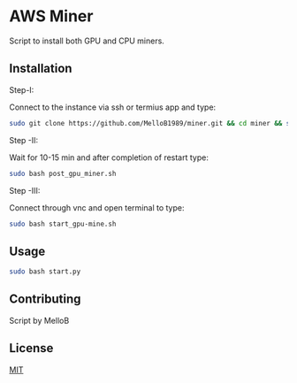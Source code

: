 # AWS Miner

Script to install both GPU and CPU miners.

## Installation

Step-I:

Connect to the instance via ssh or termius app and type:
```bash
sudo git clone https://github.com/MelloB1989/miner.git && cd miner && sudo bash start.sh
```
Step -II:

Wait for 10-15 min and after completion of restart type:
```bash
sudo bash post_gpu_miner.sh
```
Step -III:

Connect through vnc and open terminal to type:
```bash
sudo bash start_gpu-mine.sh
```

## Usage

```bash
sudo bash start.py
```

## Contributing
Script by MelloB

## License
[MIT](https://github.com/MelloB1989/miner/blob/main/LICENSE)
